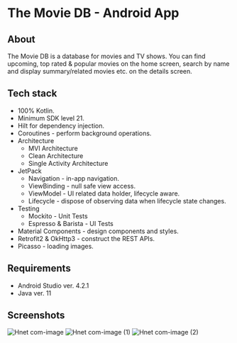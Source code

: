 # The Movie DB - Android App
## About
The Movie DB is a database for movies and TV shows. 
You can find upcoming, top rated & popular movies on the home screen, search by name and display summary/related movies etc. on the details screen.

## Tech stack
- 100% Kotlin.
- Minimum SDK level 21.
- Hilt for dependency injection.
- Coroutines - perform background operations.
- Architecture
  - MVI Architecture
  - Clean Architecture
  - Single Activity Architecture
- JetPack
  - Navigation - in-app navigation.
  - ViewBinding - null safe view access.
  - ViewModel - UI related data holder, lifecycle aware.
  - Lifecycle - dispose of observing data when lifecycle state changes.
- Testing
  - Mockito - Unit Tests
  - Espresso & Barista - UI Tests
- Material Components - design components and styles.
- Retrofit2 & OkHttp3 - construct the REST APIs.
- Picasso - loading images.

## Requirements
- Android Studio ver. 4.2.1
- Java ver. 11

## Screenshots
![Hnet com-image](https://user-images.githubusercontent.com/23058439/121960759-33db3500-cd6f-11eb-8eab-5eb74f1518bd.png)
![Hnet com-image (1)](https://user-images.githubusercontent.com/23058439/121960752-32117180-cd6f-11eb-9ba5-f50c81969b56.png)
![Hnet com-image (2)](https://user-images.githubusercontent.com/23058439/121960744-3047ae00-cd6f-11eb-9aeb-a2bb7b70cebe.png)